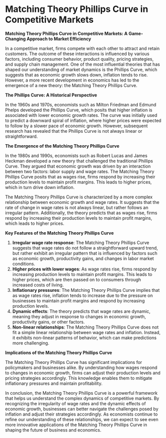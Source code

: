 # Matching Theory Phillips Curve in Competitive Markets

**Matching Theory Phillips Curve in Competitive Markets: A Game-Changing Approach to Market Efficiency**

In a competitive market, firms compete with each other to attract and retain customers. The outcome of these interactions is influenced by various factors, including consumer behavior, product quality, pricing strategies, and supply chain management. One of the most influential theories that has shaped our understanding of market dynamics is the Phillips Curve, which suggests that as economic growth slows down, inflation tends to rise. However, a more recent development in economics has led to the emergence of a new theory: the Matching Theory Phillips Curve.

**The Phillips Curve: A Historical Perspective**

In the 1960s and 1970s, economists such as Milton Friedman and Edmund Phelps developed the Phillips Curve, which posits that higher inflation is associated with lower economic growth rates. The curve was initially used to predict a downward spiral of inflation, where higher prices were expected to follow by a slower pace of economic growth. However, subsequent research has revealed that the Phillips Curve is not always linear or straightforward.

**The Emergence of the Matching Theory Phillips Curve**

In the 1980s and 1990s, economists such as Robert Lucas and James Heckman developed a new theory that challenged the traditional Phillips Curve. They argued that economic growth was driven by an interaction between two factors: labor supply and wage rates. The Matching Theory Phillips Curve posits that as wages rise, firms respond by increasing their production levels to maintain profit margins. This leads to higher prices, which in turn drive down inflation.

The Matching Theory Phillips Curve is characterized by a more complex relationship between economic growth and wage rates. It suggests that the rate of change in wage rates is not always linear, but rather follows an irregular pattern. Additionally, the theory predicts that as wages rise, firms respond by increasing their production levels to maintain profit margins, which leads to higher prices.

**Key Features of the Matching Theory Phillips Curve**

1. **Irregular wage rate response**: The Matching Theory Phillips Curve suggests that wage rates do not follow a straightforward upward trend, but rather exhibit an irregular pattern that is influenced by factors such as economic growth, productivity gains, and changes in labor market conditions.
2. **Higher prices with lower wages**: As wage rates rise, firms respond by increasing production levels to maintain profit margins. This leads to higher prices, which are then passed on to consumers through increased costs of living.
3. **Inflationary pressures**: The Matching Theory Phillips Curve implies that as wage rates rise, inflation tends to increase due to the pressure on businesses to maintain profit margins and respond by increasing production levels.
4. **Dynamic effects**: The theory predicts that wage rates are dynamic, meaning they adjust in response to changes in economic growth, productivity gains, or other factors.
5. **Non-linear relationships**: The Matching Theory Phillips Curve does not fit a simple linear relationship between wage rates and inflation. Instead, it exhibits non-linear patterns of behavior, which can make predictions more challenging.

**Implications of the Matching Theory Phillips Curve**

The Matching Theory Phillips Curve has significant implications for policymakers and businesses alike. By understanding how wages respond to changes in economic growth, firms can adjust their production levels and pricing strategies accordingly. This knowledge enables them to mitigate inflationary pressures and maintain profitability.

In conclusion, the Matching Theory Phillips Curve is a powerful framework that helps us understand the complex dynamics of competitive markets. By recognizing the irregularity of wage rates and the dynamic effects of economic growth, businesses can better navigate the challenges posed by inflation and adjust their strategies accordingly. As economists continue to refine our understanding of these relationships, we can expect to see even more innovative applications of the Matching Theory Phillips Curve in shaping the future of business and economics.
